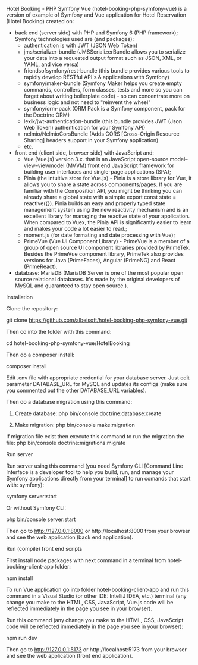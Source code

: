 Hotel Booking - PHP Symfony Vue (hotel-booking-php-symfony-vue) is a version of example of Symfony and Vue application for Hotel Reservation (Hotel Booking) created on:
- back end (server side) with PHP and Symfony 6 (PHP framework); Symfony technologies used are (and packages): 
	* authentication is with JWT (JSON Web Token)
	* jms/serializer-bundle (JMSSerializerBundle allows you to serialize your data into a requested output format such as JSON, XML, or YAML, and vice versa)
	* friendsofsymfony/rest-bundle (this bundle provides various tools to rapidly develop RESTful API's & applications with Symfony)
	* symfony/maker-bundle (Symfony Maker helps you create empty commands, controllers, form classes, tests and more so you can forget about writing boilerplate code) - so can concentrate more on business logic and not need to "reinvent the wheel"
	* symfony/orm-pack (ORM Pack is a Symfony component, pack for the Doctrine ORM)
	* lexik/jwt-authentication-bundle (this bundle provides JWT (Json Web Token) authentication for your Symfony API)
	* nelmio/NelmioCorsBundle (Adds CORS [Cross-Origin Resource Sharing] headers support in your Symfony application)
	* etc.
- front end (client side, browser side) with JavaScript and: 
	* Vue (Vue.js) version 3.x. that is an JavaScript open-source model–view–viewmodel (MVVM) front end JavaScript framework for building user interfaces and single-page applications (SPA); 
	* Pinia (the intuitive store for Vue.js) - Pinia is a store library for Vue, it allows you to share a state across components/pages. If you are familiar with the Composition API, you might be thinking you can already share a global state with a simple export const state = reactive({}). 
	Pinia builds an easy and properly typed state management system using the new reactivity mechanism and is an excellent library for managing the reactive state of your application. When compared to Vuex, the Pinia API is significantly easier to learn and makes your code a lot easier to read.;
	* moment.js (for date formating and date processing with Vue); 
	* PrimeVue (Vue UI Component Library) - PrimeVue is a member of a group of open source UI component libraries provided by PrimeTek. Besides the PrimeVue component library, PrimeTek also provides versions for Java (PrimeFaces), Angular (PrimeNG) and React (PrimeReact).
- database: MariaDB (MariaDB Server is one of the most popular open source relational databases. It's made by the original developers of MySQL and guaranteed to stay open source.). 

Installation

Clone the repository:

git clone https://github.com/albeisoft/hotel-booking-php-symfony-vue.git

Then cd into the folder with this command:

cd hotel-booking-php-symfony-vue/HotelBooking

Then do a composer install:

composer install

Edit .env file with appropriate credential for your database server. Just edit parameter DATABASE_URL for MySQL and updates its configs (make sure you commented out the other DATABASE_URL variables).

Then do a database migration using this command:

1. Create database:	
php bin/console doctrine:database:create

2. Make migration: 
php bin/console make:migration

If migration file exist then execute this command to run the migration the file:
php bin/console doctrine:migrations:migrate

Run server

Run server using this command (you need Symfony CLI [Command Line Interface is a developer tool to help you build, run, and manage your Symfony applications directly from your terminal] to run comands that start with: symfony):

symfony server:start

Or without Symfony CLI:

php bin/console server:start

Then go to http://127.0.0.1:8000 or http://localhost:8000 from your browser and see the web application (back end application).

Run (compile) front end scripts

First install node packages with next command in a terminal from hotel-booking-client-app folder:

npm install

To run Vue application go into folder hotel-booking-client-app and run this command in a Visual Studio (or other IDE: IntelliJ IDEA, etc.) terminal (any change you make to the HTML, CSS, JavaScript, Vue.js code will be reflected immediately in the page you see in your browser).

Run this command (any change you make to the HTML, CSS, JavaScript code will be reflected immediately in the page you see in your browser):

npm run dev

Then go to http://127.0.0.1:5173 or http://localhost:5173 from your browser and see the web application (front end application).
